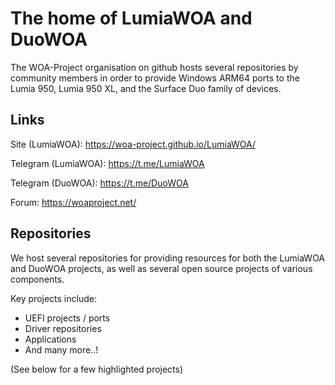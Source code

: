# The home of LumiaWOA and DuoWOA

The WOA-Project organisation on github hosts several repositories by community members in order to provide Windows ARM64 ports to the Lumia 950, Lumia 950 XL, and the Surface Duo family of devices.

## Links

Site (LumiaWOA): https://woa-project.github.io/LumiaWOA/

Telegram (LumiaWOA): https://t.me/LumiaWOA

Telegram (DuoWOA): https://t.me/DuoWOA

Forum: https://woaproject.net/

## Repositories

We host several repositories for providing resources for both the LumiaWOA and DuoWOA projects, as well as several open source projects of various components.

Key projects include:

- UEFI projects / ports
- Driver repositories
- Applications
- And many more..!

(See below for a few highlighted projects)
